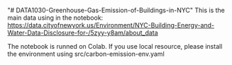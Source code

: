 "# DATA1030-Greenhouse-Gas-Emission-of-Buildings-in-NYC" 
This is the main data using in the notebook: https://data.cityofnewyork.us/Environment/NYC-Building-Energy-and-Water-Data-Disclosure-for-/5zyy-y8am/about_data

The notebook is runned on Colab. If you use local resource, please install the environment using src/carbon-emission-env.yaml
